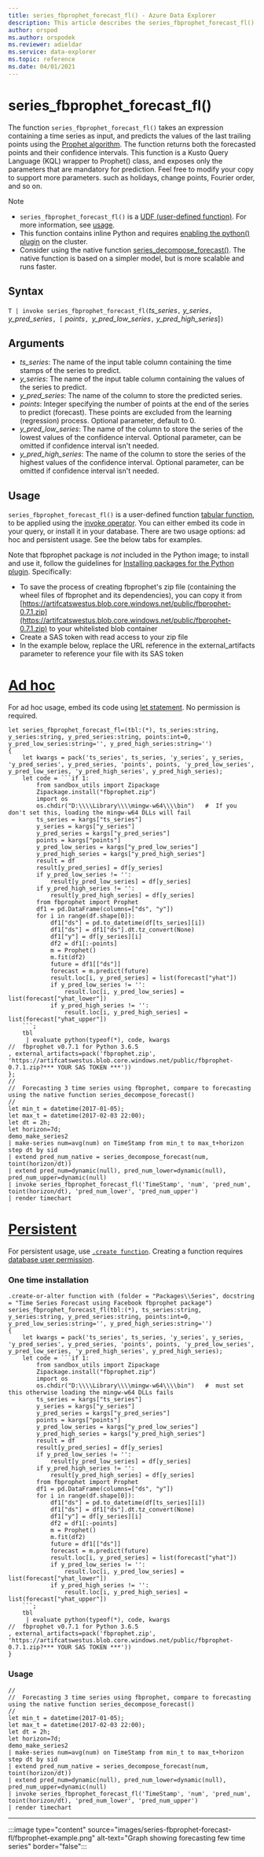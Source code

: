 ```yaml
---
title: series_fbprophet_forecast_fl() - Azure Data Explorer
description: This article describes the series_fbprophet_forecast_fl() user-defined function in Azure Data Explorer.
author: orspod
ms.author: orspodek
ms.reviewer: adieldar
ms.service: data-explorer
ms.topic: reference
ms.date: 04/01/2021
---
```

# series_fbprophet_forecast_fl()

The function `series_fbprophet_forecast_fl()` takes an expression containing a time series as input, and predicts the values of the last trailing points using the [Prophet algorithm](https://facebook.github.io/prophet/). The function returns both the forecasted points and their confidence intervals. This function is a Kusto Query Language (KQL) wrapper to Prophet() class, and exposes only the parameters that are mandatory for prediction. Feel free to modify your copy to support more parameters. such as holidays, change points, Fourier order, and so on. 

> [!NOTE]
> * `series_fbprophet_forecast_fl()` is a [UDF (user-defined function)](../query/functions/user-defined-functions.md). For more information, see [usage](#usage).
> * This function contains inline Python and requires [enabling the python() plugin](../query/pythonplugin.md#enable-the-plugin) on the cluster.
> * Consider using the native function [series_decompose_forecast()](../query/series-decompose-forecastfunction.md). The native function is based on a simpler model, but is more scalable and runs faster.

## Syntax

`T | invoke series_fbprophet_forecast_fl(`*ts_series*`,` *y_series*`,` *y_pred_series*`, [` *points*`, `*y_pred_low_series*`,` *y_pred_high_series*]`)`
  
## Arguments

* *ts_series*: The name of the input table column containing the time stamps of the series to predict.
* *y_series*: The name of the input table column containing the values of the series to predict.
* *y_pred_series*: The name of the column to store the predicted series.
* *points*: Integer specifying the number of points at the end of the series to predict (forecast). These points are excluded from the learning (regression) process. Optional parameter, default to 0.
* *y_pred_low_series*: The name of the column to store the series of the lowest values of the confidence interval. Optional parameter, can be omitted if confidence interval isn't needed.
* *y_pred_high_series*: The name of the column to store the series of the highest values of the confidence interval. Optional parameter, can be omitted if confidence interval isn't needed.

## Usage

`series_fbprophet_forecast_fl()` is a user-defined function [tabular function](../query/functions/user-defined-functions.md#tabular-function), to be applied using the [invoke operator](../query/invokeoperator.md). You can either embed its code in your query, or install it in your database. There are two usage options: ad hoc and persistent usage. See the below tabs for examples.

Note that fbprophet package is _not_ included in the Python image; to install and use it, follow the guidelines for [Installing packages for the Python plugin](../query/pythonplugin.md#install-packages-for-the-python-plugin). Specifically:
- To save the process of creating fbprophet's zip file (containing the wheel files of fbprophet and its dependencies), you can copy it from [https://artifcatswestus.blob.core.windows.net/public/fbprophet-0.7.1.zip](https://artifcatswestus.blob.core.windows.net/public/fbprophet-0.7.1.zip) to your whitelisted blob container
- Create a SAS token with read access to your zip file
- In the example below, replace the URL reference in the external_artifacts parameter to reference your file with its SAS token

# [Ad hoc](#tab/adhoc)

For ad hoc usage, embed its code using [let statement](../query/letstatement.md). No permission is required.

<!-- csl: https://help.kusto.windows.net:443/Samples -->
~~~kusto
let series_fbprophet_forecast_fl=(tbl:(*), ts_series:string, y_series:string, y_pred_series:string, points:int=0, y_pred_low_series:string='', y_pred_high_series:string='')
{
    let kwargs = pack('ts_series', ts_series, 'y_series', y_series, 'y_pred_series', y_pred_series, 'points', points, 'y_pred_low_series', y_pred_low_series, 'y_pred_high_series', y_pred_high_series);
    let code = ```if 1:
        from sandbox_utils import Zipackage
        Zipackage.install("fbprophet.zip")
        import os
        os.chdir("D:\\\\Library\\\\mingw-w64\\\\bin")   #  If you don't set this, loading the mingw-w64 DLLs will fail
        ts_series = kargs["ts_series"]
        y_series = kargs["y_series"]
        y_pred_series = kargs["y_pred_series"]
        points = kargs["points"]
        y_pred_low_series = kargs["y_pred_low_series"]
        y_pred_high_series = kargs["y_pred_high_series"]
        result = df
        result[y_pred_series] = df[y_series]
        if y_pred_low_series != '':
            result[y_pred_low_series] = df[y_series]
        if y_pred_high_series != '':
            result[y_pred_high_series] = df[y_series]
        from fbprophet import Prophet
        df1 = pd.DataFrame(columns=["ds", "y"])
        for i in range(df.shape[0]):
            df1["ds"] = pd.to_datetime(df[ts_series][i])
            df1["ds"] = df1["ds"].dt.tz_convert(None)
            df1["y"] = df[y_series][i]
            df2 = df1[:-points]
            m = Prophet()
            m.fit(df2)
            future = df1[["ds"]]
            forecast = m.predict(future)
            result.loc[i, y_pred_series] = list(forecast["yhat"])
            if y_pred_low_series != '':
                result.loc[i, y_pred_low_series] = list(forecast["yhat_lower"])
            if y_pred_high_series != '':
                result.loc[i, y_pred_high_series] = list(forecast["yhat_upper"])
    ```;
    tbl
     | evaluate python(typeof(*), code, kwargs
//  fbprophet v0.7.1 for Python 3.6.5
, external_artifacts=pack('fbprophet.zip', 'https://artifcatswestus.blob.core.windows.net/public/fbprophet-0.7.1.zip?*** YOUR SAS TOKEN ***'))
};
//
//  Forecasting 3 time series using fbprophet, compare to forecasting using the native function series_decompose_forecast()
//
let min_t = datetime(2017-01-05);
let max_t = datetime(2017-02-03 22:00);
let dt = 2h;
let horizon=7d;
demo_make_series2
| make-series num=avg(num) on TimeStamp from min_t to max_t+horizon step dt by sid 
| extend pred_num_native = series_decompose_forecast(num, toint(horizon/dt))
| extend pred_num=dynamic(null), pred_num_lower=dynamic(null), pred_num_upper=dynamic(null)
| invoke series_fbprophet_forecast_fl('TimeStamp', 'num', 'pred_num', toint(horizon/dt), 'pred_num_lower', 'pred_num_upper')
| render timechart 
~~~

# [Persistent](#tab/persistent)

For persistent usage, use [`.create function`](../management/create-function.md).  Creating a function requires [database user permission](../management/access-control/role-based-authorization.md).

### One time installation

<!-- csl: https://help.kusto.windows.net:443/Samples -->
~~~kusto
.create-or-alter function with (folder = "Packages\\Series", docstring = "Time Series Forecast using Facebook fbprophet package")
series_fbprophet_forecast_fl(tbl:(*), ts_series:string, y_series:string, y_pred_series:string, points:int=0, y_pred_low_series:string='', y_pred_high_series:string='')
{
    let kwargs = pack('ts_series', ts_series, 'y_series', y_series, 'y_pred_series', y_pred_series, 'points', points, 'y_pred_low_series', y_pred_low_series, 'y_pred_high_series', y_pred_high_series);
    let code = ```if 1:
        from sandbox_utils import Zipackage
        Zipackage.install("fbprophet.zip")
        import os
        os.chdir("D:\\\\Library\\\\mingw-w64\\\\bin")   #  must set this otherwise loading the mingw-w64 DLLs fails
        ts_series = kargs["ts_series"]
        y_series = kargs["y_series"]
        y_pred_series = kargs["y_pred_series"]
        points = kargs["points"]
        y_pred_low_series = kargs["y_pred_low_series"]
        y_pred_high_series = kargs["y_pred_high_series"]
        result = df
        result[y_pred_series] = df[y_series]
        if y_pred_low_series != '':
            result[y_pred_low_series] = df[y_series]
        if y_pred_high_series != '':
            result[y_pred_high_series] = df[y_series]
        from fbprophet import Prophet
        df1 = pd.DataFrame(columns=["ds", "y"])
        for i in range(df.shape[0]):
            df1["ds"] = pd.to_datetime(df[ts_series][i])
            df1["ds"] = df1["ds"].dt.tz_convert(None)
            df1["y"] = df[y_series][i]
            df2 = df1[:-points]
            m = Prophet()
            m.fit(df2)
            future = df1[["ds"]]
            forecast = m.predict(future)
            result.loc[i, y_pred_series] = list(forecast["yhat"])
            if y_pred_low_series != '':
                result.loc[i, y_pred_low_series] = list(forecast["yhat_lower"])
            if y_pred_high_series != '':
                result.loc[i, y_pred_high_series] = list(forecast["yhat_upper"])
    ```;
    tbl
     | evaluate python(typeof(*), code, kwargs
//  fbprophet v0.7.1 for Python 3.6.5
, external_artifacts=pack('fbprophet.zip', 'https://artifcatswestus.blob.core.windows.net/public/fbprophet-0.7.1.zip?*** YOUR SAS TOKEN ***'))
}
~~~

### Usage

<!-- csl: https://help.kusto.windows.net:443/Samples -->
~~~kusto
//
//  Forecasting 3 time series using fbprophet, compare to forecasting using the native function series_decompose_forecast()
//
let min_t = datetime(2017-01-05);
let max_t = datetime(2017-02-03 22:00);
let dt = 2h;
let horizon=7d;
demo_make_series2
| make-series num=avg(num) on TimeStamp from min_t to max_t+horizon step dt by sid 
| extend pred_num_native = series_decompose_forecast(num, toint(horizon/dt))
| extend pred_num=dynamic(null), pred_num_lower=dynamic(null), pred_num_upper=dynamic(null)
| invoke series_fbprophet_forecast_fl('TimeStamp', 'num', 'pred_num', toint(horizon/dt), 'pred_num_lower', 'pred_num_upper')
| render timechart 
~~~

---

:::image type="content" source="images/series-fbprophet-forecast-fl/fbprophet-example.png" alt-text="Graph showing forecasting few time series" border="false":::
